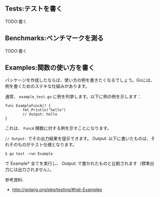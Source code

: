 

## Tests:テストを書く

TODO:書く

## Benchmarks:ベンチマークを測る

TODO:書く

## Examples:関数の使い方を書く

パッケージを作成したならば、使い方の例を書きたくなるでしょう。Goには、例を書くためのステキな仕組みがあります。

通常、 `example_test.go` に例を列挙します。以下に例の例を示します：

```
func ExampleFuncA() {
        fmt.Println("hello")
        // Output: hello
}
```

これは、 `FuncA` 関数に対する例を示すことになります。

`// Output:` でその出力結果を提示できます。
Output: 以下に書いたものは、それそのものがテスト仕様となります。

    $ go test -run Example  

で Example* 全てを実行し、 Output: で書かれたものと比較されます（標準出力には出力されません）。

参考資料:

* http://golang.org/pkg/testing/#hdr-Examples
